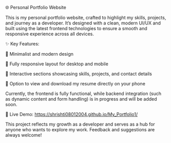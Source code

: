 🌐 Personal Portfolio Website

This is my personal portfolio website, crafted to highlight my skills, projects, and journey as a developer. It’s designed with a clean, modern UI/UX and built using the latest frontend technologies to ensure a smooth and responsive experience across all devices.

✨ Key Features:

🎨 Minimalist and modern design

📱 Fully responsive layout for desktop and mobile

🧩 Interactive sections showcasing skills, projects, and contact details

📄 Option to view and download my resume directly on your phone

Currently, the frontend is fully functional, while backend integration (such as dynamic content and form handling) is in progress and will be added soon.

🔗 Live Demo:  https://shrishti08012004.github.io/My_Portfolio1/

This project reflects my growth as a developer and serves as a hub for anyone who wants to explore my work. Feedback and suggestions are always welcome!
